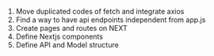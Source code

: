 1) Move duplicated codes of fetch and integrate axios
2) Find a way to have api endpoints independent from app.js
3) Create pages and routes on NEXT
4) Define Nextjs components
5) Define API and Model structure
